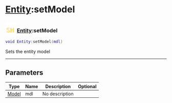 # [Entity](../entity/README.md):setModel

### <img src="../../.gitbook/assets/shared.png" width="32" height="32" /> [Entity](../entity/README.md):setModel

```lua
void Entity:setModel(mdl)
```

Sets the entity model<br>

-----------------
## Parameters

| Type   | Name | Description | Optional |
| ------ | ---- | ----------- | -------: |
| [Model](../model/README.md) | mdl | No description |   |
